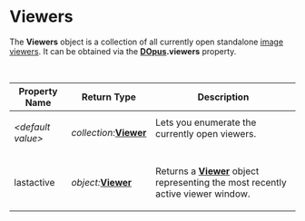# Viewers

The **Viewers** object is a collection of all currently open standalone [image viewers](/Manual/additional_functionality/viewing_images/README.md). It can be obtained via the **[DOpus](dopus.md).viewers** property.

  

<table>
<thead><tr><th>
Property Name</th><th>
Return Type</th><th>
Description
</th></tr></thead><tbody><tr><td>

*\<default value\>*</td><td>

*collection:***[Viewer](viewer.md)**</td><td>
Lets you enumerate the currently open viewers.
</td></tr><tr><td>
lastactive</td><td>

*object:***[Viewer](viewer.md)**</td><td>

Returns a **[Viewer](viewer.md)** object representing the most recently active viewer window.
</td></tr></tbody>
</table>

